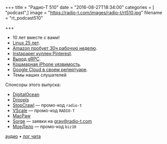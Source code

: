+++
title = "Радио-Т 510"
date = "2016-08-27T18:34:00"
categories = [ "podcast",]
image = "https://radio-t.com/images/radio-t/rt510.jpg"
filename = "rt_podcast510"

+++

- 10 лет вместе с вами!
- [Linux 25 лет](https://geektimes.ru/post/279756/).
- [Amazon пробует 30ч рабочую неделю](https://www.washingtonpost.com/news/the-switch/wp/2016/08/26/amazon-is-piloting-teams-with-a-30-hour-work-week/).
- [Instapaper куплен Pinterest](http://blog.instapaper.com/post/149374303661).
- [Выход gRPC](https://cloudplatform.googleblog.com/2016/08/gRPC-a-true-Internet-scale-RPC-framework-is-now-1-and-ready-for-production-deployments.html).
- [Кошмарная iPhone уязвимость](http://www.ubergizmo.com/2016/08/iphone-security-update-trident-pegasus/).
- [Google Cloud в своем репертуаре](http://www.businessinsider.com/google-cloud-won-skeptic-after-shutting-site-down-2016-8).
- Темы наших слушателей

Спонсоры этого выпуска:

- [DigitalOcean](https://www.digitalocean.com)
- [Droopls](http://droopls.com/)
- [StopCrawl](https://stopcrawl.com/) —  промо-код `radio-t`
- [VScale](https://vscale.io/ru/) — промо-код `RADIO-T`
- [MacPaw](http://macpaw.com/)
- [Sorge](http://www.sorge.pro/) — заявки на gray@radio-t.com
- [МоеДело](https://moedelo.org/referal?id=4694031&to=) — промо-код `biz10`


[аудио](http://cdn.radio-t.com/rt_podcast510.mp3) • [лог чата](http://chat.radio-t.com/logs/radio-t-510.html)
<audio src="http://cdn.radio-t.com/rt_podcast510.mp3" preload="none"></audio>
